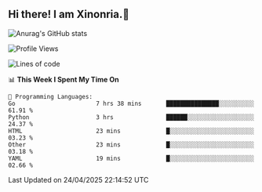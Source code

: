## Hi there! I am Xinonria.👋

![Anurag's GitHub stats](https://status-git-main-xinonrias-projects-f26540e3.vercel.app/api?username=xinonria&hide=stars,issues)

<!--START_SECTION:waka-->
![Profile Views](http://img.shields.io/badge/Profile%20Views-0-blue)

![Lines of code](https://img.shields.io/badge/From%20Hello%20World%20I%27ve%20Written-2.6%20million%20lines%20of%20code-blue)

📊 **This Week I Spent My Time On** 

```text
💬 Programming Languages: 
Go                       7 hrs 38 mins       ███████████████░░░░░░░░░░   61.91 % 
Python                   3 hrs               ██████░░░░░░░░░░░░░░░░░░░   24.37 % 
HTML                     23 mins             █░░░░░░░░░░░░░░░░░░░░░░░░   03.23 % 
Other                    23 mins             █░░░░░░░░░░░░░░░░░░░░░░░░   03.18 % 
YAML                     19 mins             █░░░░░░░░░░░░░░░░░░░░░░░░   02.66 % 
```


 Last Updated on 24/04/2025 22:14:52 UTC
<!--END_SECTION:waka-->

<!--
**xinonria/xinonria** is a ✨ _special_ ✨ repository because its `README.md` (this file) appears on your GitHub profile.

Here are some ideas to get you started:

- 🔭 I’m currently working on ...
- 🌱 I’m currently learning ...
- 👯 I’m looking to collaborate on ...
- 🤔 I’m looking for help with ...
- 💬 Ask me about ...
- 📫 How to reach me: ...
- 😄 Pronouns: ...
- ⚡ Fun fact: ...
-->
